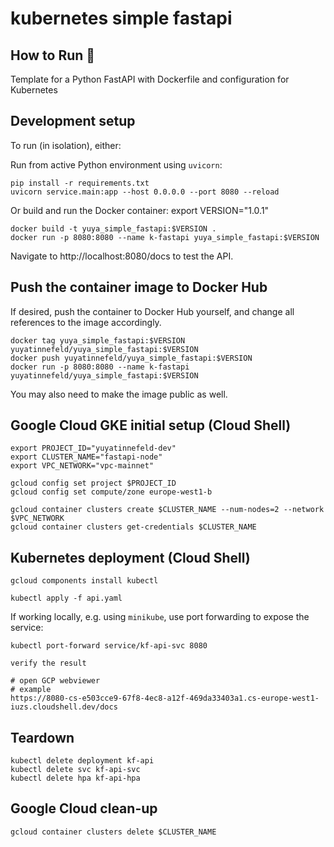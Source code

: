 # kubernetes simple fastapi


## How to Run 🐳

Template for a Python FastAPI with Dockerfile and configuration for Kubernetes

## Development setup

To run (in isolation), either:

Run from active Python environment using `uvicorn`:

    pip install -r requirements.txt
    uvicorn service.main:app --host 0.0.0.0 --port 8080 --reload

Or build and run the Docker container:
    export VERSION="1.0.1"

    docker build -t yuya_simple_fastapi:$VERSION .
    docker run -p 8080:8080 --name k-fastapi yuya_simple_fastapi:$VERSION

Navigate to http://localhost:8080/docs to test the API.

## Push the container image to Docker Hub

If desired, push the container to Docker Hub yourself, and change all references to the image accordingly.

    docker tag yuya_simple_fastapi:$VERSION yuyatinnefeld/yuya_simple_fastapi:$VERSION
    docker push yuyatinnefeld/yuya_simple_fastapi:$VERSION
    docker run -p 8080:8080 --name k-fastapi yuyatinnefeld/yuya_simple_fastapi:$VERSION

You may also need to make the image public as well.

## Google Cloud GKE initial setup (Cloud Shell)

    export PROJECT_ID="yuyatinnefeld-dev"
    export CLUSTER_NAME="fastapi-node"
    export VPC_NETWORK="vpc-mainnet"

    gcloud config set project $PROJECT_ID
    gcloud config set compute/zone europe-west1-b
    
    gcloud container clusters create $CLUSTER_NAME --num-nodes=2 --network $VPC_NETWORK
    gcloud container clusters get-credentials $CLUSTER_NAME

## Kubernetes deployment (Cloud Shell)

    gcloud components install kubectl

    kubectl apply -f api.yaml

If working locally, e.g. using `minikube`, use port forwarding to expose the service:

    kubectl port-forward service/kf-api-svc 8080

    verify the result

    # open GCP webviewer
    # example
    https://8080-cs-e503cce9-67f8-4ec8-a12f-469da33403a1.cs-europe-west1-iuzs.cloudshell.dev/docs



## Teardown

    kubectl delete deployment kf-api
    kubectl delete svc kf-api-svc
    kubectl delete hpa kf-api-hpa

## Google Cloud clean-up

    gcloud container clusters delete $CLUSTER_NAME

